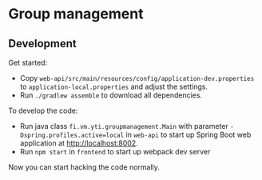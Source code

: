 # Group management

## Development

Get started:

  - Copy `web-api/src/main/resources/config/application-dev.properties` to `application-local.properties`
    and adjust the settings.
  - Run `./gradlew assemble` to download all dependencies.

To develop the code:

  - Run java class `fi.vm.yti.groupmanagement.Main` with parameter `-Dspring.profiles.active=local` in `web-api` to start up Spring Boot web application at [http://localhost:8002](http://localhost:8002).
  - Run `npm start` in `frontend` to start up webpack dev server

Now you can start hacking the code normally.
